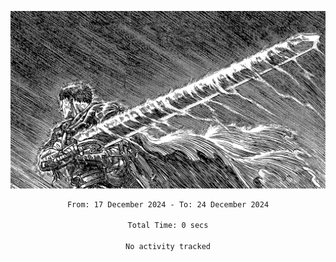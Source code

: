 <!-- Profile image -->
<p align="center">
 <img src="assets/bpD2ohb.png" width="1080px">
</p>
<!-- Profile image end -->

<div align="center">
<!--START_SECTION:waka-->

```txt
From: 17 December 2024 - To: 24 December 2024

Total Time: 0 secs

No activity tracked
```

<!--END_SECTION:waka-->
</div>
